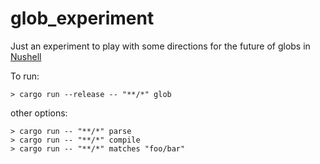# glob_experiment

Just an experiment to play with some directions for the future of globs in [Nushell](https://nushell.sh)

To run:

```nushell
> cargo run --release -- "**/*" glob
```

other options:

```nushell
> cargo run -- "**/*" parse
> cargo run -- "**/*" compile
> cargo run -- "**/*" matches "foo/bar"
```
